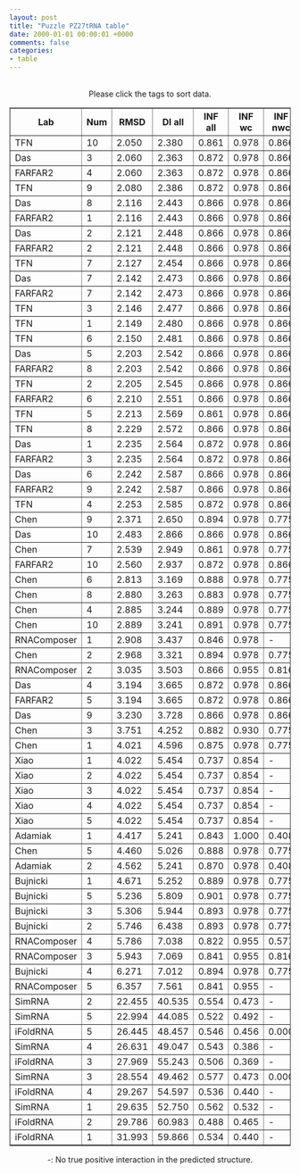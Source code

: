 ```yaml
---
layout: post
title: "Puzzle PZ27tRNA table"
date: 2000-01-01 00:00:01 +0000
comments: false
categories: 
- table
---
```


<script src="{{ root_url }}/javascripts/sorttable.js"></script>
<script>
    window.onload = function() {
        (document.getElementsByTagName( 'th' )[1]).click();
    };
</script>
<br/>
<div align="center">
Please click the tags to sort data.<br/>
<table class="sortable" border=1>
  <tr>
    <th>Lab</th>
    <th>Num</th>
    <th>RMSD</th>
    <th>DI all</th>
    <th>INF all</th>
    <th>INF wc</th>
    <th>INF nwc</th>
    <th>INF stacking</th>
    <th>Clash Score</th>
    <th>P-value</th>
    <th>mcq</th>
    <th>TM-score</th>
    <th>best sol.</th>
    <th>Detail</th>
  </tr>
  <tr><td>TFN</td><td>10</td><td>2.050</td><td>2.380</td><td>0.861</td><td>0.978</td><td>0.866</td><td>0.815</td><td>1.660</td><td>0.00e+00</td><td>16.70</td><td>0.1540</td><td>1</td><td><a href='/show/index.html?id=PZ27tRNA_TFN_10'>-></a></td></tr>
<tr><td>Das</td><td>3</td><td>2.060</td><td>2.363</td><td>0.872</td><td>0.978</td><td>0.866</td><td>0.829</td><td>2.070</td><td>0.00e+00</td><td>16.84</td><td>0.1640</td><td>1</td><td><a href='/show/index.html?id=PZ27tRNA_Das_3'>-></a></td></tr>
<tr><td>FARFAR2</td><td>4</td><td>2.060</td><td>2.363</td><td>0.872</td><td>0.978</td><td>0.866</td><td>0.829</td><td>2.070</td><td>0.00e+00</td><td>16.84</td><td>0.1640</td><td>1</td><td><a href='/show/index.html?id=PZ27tRNA_FARFAR2_4'>-></a></td></tr>
<tr><td>TFN</td><td>9</td><td>2.080</td><td>2.386</td><td>0.872</td><td>0.978</td><td>0.866</td><td>0.829</td><td>1.660</td><td>0.00e+00</td><td>16.81</td><td>0.1610</td><td>1</td><td><a href='/show/index.html?id=PZ27tRNA_TFN_9'>-></a></td></tr>
<tr><td>Das</td><td>8</td><td>2.116</td><td>2.443</td><td>0.866</td><td>0.978</td><td>0.866</td><td>0.822</td><td>2.070</td><td>0.00e+00</td><td>16.95</td><td>0.1580</td><td>1</td><td><a href='/show/index.html?id=PZ27tRNA_Das_8'>-></a></td></tr>
<tr><td>FARFAR2</td><td>1</td><td>2.116</td><td>2.443</td><td>0.866</td><td>0.978</td><td>0.866</td><td>0.822</td><td>2.070</td><td>0.00e+00</td><td>16.95</td><td>0.1580</td><td>1</td><td><a href='/show/index.html?id=PZ27tRNA_FARFAR2_1'>-></a></td></tr>
<tr><td>Das</td><td>2</td><td>2.121</td><td>2.448</td><td>0.866</td><td>0.978</td><td>0.866</td><td>0.822</td><td>1.660</td><td>0.00e+00</td><td>16.74</td><td>0.1570</td><td>1</td><td><a href='/show/index.html?id=PZ27tRNA_Das_2'>-></a></td></tr>
<tr><td>FARFAR2</td><td>2</td><td>2.121</td><td>2.448</td><td>0.866</td><td>0.978</td><td>0.866</td><td>0.822</td><td>1.660</td><td>0.00e+00</td><td>16.74</td><td>0.1570</td><td>1</td><td><a href='/show/index.html?id=PZ27tRNA_FARFAR2_2'>-></a></td></tr>
<tr><td>TFN</td><td>7</td><td>2.127</td><td>2.454</td><td>0.866</td><td>0.978</td><td>0.866</td><td>0.822</td><td>2.070</td><td>0.00e+00</td><td>16.74</td><td>0.1570</td><td>1</td><td><a href='/show/index.html?id=PZ27tRNA_TFN_7'>-></a></td></tr>
<tr><td>Das</td><td>7</td><td>2.142</td><td>2.473</td><td>0.866</td><td>0.978</td><td>0.866</td><td>0.822</td><td>2.070</td><td>0.00e+00</td><td>16.74</td><td>0.1600</td><td>1</td><td><a href='/show/index.html?id=PZ27tRNA_Das_7'>-></a></td></tr>
<tr><td>FARFAR2</td><td>7</td><td>2.142</td><td>2.473</td><td>0.866</td><td>0.978</td><td>0.866</td><td>0.822</td><td>2.070</td><td>0.00e+00</td><td>16.74</td><td>0.1600</td><td>1</td><td><a href='/show/index.html?id=PZ27tRNA_FARFAR2_7'>-></a></td></tr>
<tr><td>TFN</td><td>3</td><td>2.146</td><td>2.477</td><td>0.866</td><td>0.978</td><td>0.866</td><td>0.822</td><td>1.660</td><td>0.00e+00</td><td>16.74</td><td>0.1600</td><td>1</td><td><a href='/show/index.html?id=PZ27tRNA_TFN_3'>-></a></td></tr>
<tr><td>TFN</td><td>1</td><td>2.149</td><td>2.480</td><td>0.866</td><td>0.978</td><td>0.866</td><td>0.822</td><td>1.660</td><td>0.00e+00</td><td>16.74</td><td>0.1600</td><td>1</td><td><a href='/show/index.html?id=PZ27tRNA_TFN_1'>-></a></td></tr>
<tr><td>TFN</td><td>6</td><td>2.150</td><td>2.481</td><td>0.866</td><td>0.978</td><td>0.866</td><td>0.822</td><td>1.660</td><td>0.00e+00</td><td>16.74</td><td>0.1600</td><td>1</td><td><a href='/show/index.html?id=PZ27tRNA_TFN_6'>-></a></td></tr>
<tr><td>Das</td><td>5</td><td>2.203</td><td>2.542</td><td>0.866</td><td>0.978</td><td>0.866</td><td>0.822</td><td>1.660</td><td>0.00e+00</td><td>16.75</td><td>0.1600</td><td>1</td><td><a href='/show/index.html?id=PZ27tRNA_Das_5'>-></a></td></tr>
<tr><td>FARFAR2</td><td>8</td><td>2.203</td><td>2.542</td><td>0.866</td><td>0.978</td><td>0.866</td><td>0.822</td><td>1.660</td><td>0.00e+00</td><td>16.75</td><td>0.1600</td><td>1</td><td><a href='/show/index.html?id=PZ27tRNA_FARFAR2_8'>-></a></td></tr>
<tr><td>TFN</td><td>2</td><td>2.205</td><td>2.545</td><td>0.866</td><td>0.978</td><td>0.866</td><td>0.822</td><td>1.660</td><td>0.00e+00</td><td>16.75</td><td>0.1600</td><td>1</td><td><a href='/show/index.html?id=PZ27tRNA_TFN_2'>-></a></td></tr>
<tr><td>FARFAR2</td><td>6</td><td>2.210</td><td>2.551</td><td>0.866</td><td>0.978</td><td>0.866</td><td>0.822</td><td>1.660</td><td>0.00e+00</td><td>16.75</td><td>0.1590</td><td>1</td><td><a href='/show/index.html?id=PZ27tRNA_FARFAR2_6'>-></a></td></tr>
<tr><td>TFN</td><td>5</td><td>2.213</td><td>2.569</td><td>0.861</td><td>0.978</td><td>0.866</td><td>0.815</td><td>1.660</td><td>0.00e+00</td><td>16.77</td><td>0.1590</td><td>1</td><td><a href='/show/index.html?id=PZ27tRNA_TFN_5'>-></a></td></tr>
<tr><td>TFN</td><td>8</td><td>2.229</td><td>2.572</td><td>0.866</td><td>0.978</td><td>0.866</td><td>0.822</td><td>2.070</td><td>0.00e+00</td><td>16.77</td><td>0.1590</td><td>1</td><td><a href='/show/index.html?id=PZ27tRNA_TFN_8'>-></a></td></tr>
<tr><td>Das</td><td>1</td><td>2.235</td><td>2.564</td><td>0.872</td><td>0.978</td><td>0.866</td><td>0.829</td><td>1.660</td><td>0.00e+00</td><td>16.86</td><td>0.1630</td><td>1</td><td><a href='/show/index.html?id=PZ27tRNA_Das_1'>-></a></td></tr>
<tr><td>FARFAR2</td><td>3</td><td>2.235</td><td>2.564</td><td>0.872</td><td>0.978</td><td>0.866</td><td>0.829</td><td>1.660</td><td>0.00e+00</td><td>16.86</td><td>0.1630</td><td>1</td><td><a href='/show/index.html?id=PZ27tRNA_FARFAR2_3'>-></a></td></tr>
<tr><td>Das</td><td>6</td><td>2.242</td><td>2.587</td><td>0.866</td><td>0.978</td><td>0.866</td><td>0.822</td><td>1.660</td><td>0.00e+00</td><td>16.75</td><td>0.1590</td><td>1</td><td><a href='/show/index.html?id=PZ27tRNA_Das_6'>-></a></td></tr>
<tr><td>FARFAR2</td><td>9</td><td>2.242</td><td>2.587</td><td>0.866</td><td>0.978</td><td>0.866</td><td>0.822</td><td>1.660</td><td>0.00e+00</td><td>16.75</td><td>0.1590</td><td>1</td><td><a href='/show/index.html?id=PZ27tRNA_FARFAR2_9'>-></a></td></tr>
<tr><td>TFN</td><td>4</td><td>2.253</td><td>2.585</td><td>0.872</td><td>0.978</td><td>0.866</td><td>0.829</td><td>2.070</td><td>0.00e+00</td><td>16.94</td><td>0.1490</td><td>1</td><td><a href='/show/index.html?id=PZ27tRNA_TFN_4'>-></a></td></tr>
<tr><td>Chen</td><td>9</td><td>2.371</td><td>2.650</td><td>0.894</td><td>0.978</td><td>0.775</td><td>0.871</td><td>4.150</td><td>0.00e+00</td><td>22.83</td><td>0.1560</td><td>1</td><td><a href='/show/index.html?id=PZ27tRNA_Chen_9'>-></a></td></tr>
<tr><td>Das</td><td>10</td><td>2.483</td><td>2.866</td><td>0.866</td><td>0.978</td><td>0.866</td><td>0.822</td><td>2.070</td><td>0.00e+00</td><td>16.88</td><td>0.1450</td><td>1</td><td><a href='/show/index.html?id=PZ27tRNA_Das_10'>-></a></td></tr>
<tr><td>Chen</td><td>7</td><td>2.539</td><td>2.949</td><td>0.861</td><td>0.978</td><td>0.775</td><td>0.823</td><td>0.830</td><td>0.00e+00</td><td>22.59</td><td>0.1770</td><td>1</td><td><a href='/show/index.html?id=PZ27tRNA_Chen_7'>-></a></td></tr>
<tr><td>FARFAR2</td><td>10</td><td>2.560</td><td>2.937</td><td>0.872</td><td>0.978</td><td>0.866</td><td>0.829</td><td>2.070</td><td>0.00e+00</td><td>16.98</td><td>0.1600</td><td>1</td><td><a href='/show/index.html?id=PZ27tRNA_FARFAR2_10'>-></a></td></tr>
<tr><td>Chen</td><td>6</td><td>2.813</td><td>3.169</td><td>0.888</td><td>0.978</td><td>0.775</td><td>0.861</td><td>4.560</td><td>0.00e+00</td><td>23.37</td><td>0.1700</td><td>1</td><td><a href='/show/index.html?id=PZ27tRNA_Chen_6'>-></a></td></tr>
<tr><td>Chen</td><td>8</td><td>2.880</td><td>3.263</td><td>0.883</td><td>0.978</td><td>0.775</td><td>0.854</td><td>3.320</td><td>0.00e+00</td><td>23.25</td><td>0.1460</td><td>1</td><td><a href='/show/index.html?id=PZ27tRNA_Chen_8'>-></a></td></tr>
<tr><td>Chen</td><td>4</td><td>2.885</td><td>3.244</td><td>0.889</td><td>0.978</td><td>0.775</td><td>0.864</td><td>0.830</td><td>0.00e+00</td><td>23.42</td><td>0.1840</td><td>1</td><td><a href='/show/index.html?id=PZ27tRNA_Chen_4'>-></a></td></tr>
<tr><td>Chen</td><td>10</td><td>2.889</td><td>3.241</td><td>0.891</td><td>0.978</td><td>0.775</td><td>0.868</td><td>3.320</td><td>0.00e+00</td><td>22.59</td><td>0.1500</td><td>1</td><td><a href='/show/index.html?id=PZ27tRNA_Chen_10'>-></a></td></tr>
<tr><td>RNAComposer</td><td>1</td><td>2.908</td><td>3.437</td><td>0.846</td><td>0.978</td><td>-</td><td>0.815</td><td>8.300</td><td>0.00e+00</td><td>18.56</td><td>0.1620</td><td>1</td><td><a href='/show/index.html?id=PZ27tRNA_RNAComposer_1'>-></a></td></tr>
<tr><td>Chen</td><td>2</td><td>2.968</td><td>3.321</td><td>0.894</td><td>0.978</td><td>0.775</td><td>0.871</td><td>2.900</td><td>0.00e+00</td><td>23.56</td><td>0.1840</td><td>1</td><td><a href='/show/index.html?id=PZ27tRNA_Chen_2'>-></a></td></tr>
<tr><td>RNAComposer</td><td>2</td><td>3.035</td><td>3.503</td><td>0.866</td><td>0.955</td><td>0.816</td><td>0.833</td><td>9.540</td><td>0.00e+00</td><td>21.26</td><td>0.1700</td><td>1</td><td><a href='/show/index.html?id=PZ27tRNA_RNAComposer_2'>-></a></td></tr>
<tr><td>Das</td><td>4</td><td>3.194</td><td>3.665</td><td>0.872</td><td>0.978</td><td>0.866</td><td>0.829</td><td>1.660</td><td>0.00e+00</td><td>17.09</td><td>0.1700</td><td>1</td><td><a href='/show/index.html?id=PZ27tRNA_Das_4'>-></a></td></tr>
<tr><td>FARFAR2</td><td>5</td><td>3.194</td><td>3.665</td><td>0.872</td><td>0.978</td><td>0.866</td><td>0.829</td><td>1.660</td><td>0.00e+00</td><td>17.09</td><td>0.1700</td><td>1</td><td><a href='/show/index.html?id=PZ27tRNA_FARFAR2_5'>-></a></td></tr>
<tr><td>Das</td><td>9</td><td>3.230</td><td>3.728</td><td>0.866</td><td>0.978</td><td>0.866</td><td>0.822</td><td>1.660</td><td>0.00e+00</td><td>17.10</td><td>0.1640</td><td>1</td><td><a href='/show/index.html?id=PZ27tRNA_Das_9'>-></a></td></tr>
<tr><td>Chen</td><td>3</td><td>3.751</td><td>4.252</td><td>0.882</td><td>0.930</td><td>0.775</td><td>0.873</td><td>0.830</td><td>0.00e+00</td><td>22.51</td><td>0.1940</td><td>1</td><td><a href='/show/index.html?id=PZ27tRNA_Chen_3'>-></a></td></tr>
<tr><td>Chen</td><td>1</td><td>4.021</td><td>4.596</td><td>0.875</td><td>0.978</td><td>0.775</td><td>0.844</td><td>1.660</td><td>0.00e+00</td><td>23.30</td><td>0.1440</td><td>1</td><td><a href='/show/index.html?id=PZ27tRNA_Chen_1'>-></a></td></tr>
<tr><td>Xiao</td><td>1</td><td>4.022</td><td>5.454</td><td>0.737</td><td>0.854</td><td>-</td><td>0.716</td><td>14.520</td><td>0.00e+00</td><td>27.89</td><td>0.1760</td><td>1</td><td><a href='/show/index.html?id=PZ27tRNA_Xiao_1'>-></a></td></tr>
<tr><td>Xiao</td><td>2</td><td>4.022</td><td>5.454</td><td>0.737</td><td>0.854</td><td>-</td><td>0.716</td><td>14.520</td><td>0.00e+00</td><td>27.89</td><td>0.1760</td><td>1</td><td><a href='/show/index.html?id=PZ27tRNA_Xiao_2'>-></a></td></tr>
<tr><td>Xiao</td><td>3</td><td>4.022</td><td>5.454</td><td>0.737</td><td>0.854</td><td>-</td><td>0.716</td><td>14.520</td><td>0.00e+00</td><td>27.89</td><td>0.1760</td><td>1</td><td><a href='/show/index.html?id=PZ27tRNA_Xiao_3'>-></a></td></tr>
<tr><td>Xiao</td><td>4</td><td>4.022</td><td>5.454</td><td>0.737</td><td>0.854</td><td>-</td><td>0.716</td><td>14.520</td><td>0.00e+00</td><td>27.89</td><td>0.1760</td><td>1</td><td><a href='/show/index.html?id=PZ27tRNA_Xiao_4'>-></a></td></tr>
<tr><td>Xiao</td><td>5</td><td>4.022</td><td>5.454</td><td>0.737</td><td>0.854</td><td>-</td><td>0.716</td><td>14.520</td><td>0.00e+00</td><td>27.89</td><td>0.1760</td><td>1</td><td><a href='/show/index.html?id=PZ27tRNA_Xiao_5'>-></a></td></tr>
<tr><td>Adamiak</td><td>1</td><td>4.417</td><td>5.241</td><td>0.843</td><td>1.000</td><td>0.408</td><td>0.797</td><td>11.620</td><td>0.00e+00</td><td>21.86</td><td>0.1820</td><td>1</td><td><a href='/show/index.html?id=PZ27tRNA_Adamiak_1'>-></a></td></tr>
<tr><td>Chen</td><td>5</td><td>4.460</td><td>5.026</td><td>0.888</td><td>0.978</td><td>0.775</td><td>0.861</td><td>2.070</td><td>0.00e+00</td><td>24.00</td><td>0.1890</td><td>1</td><td><a href='/show/index.html?id=PZ27tRNA_Chen_5'>-></a></td></tr>
<tr><td>Adamiak</td><td>2</td><td>4.562</td><td>5.241</td><td>0.870</td><td>0.978</td><td>0.408</td><td>0.847</td><td>9.540</td><td>0.00e+00</td><td>21.16</td><td>0.1520</td><td>1</td><td><a href='/show/index.html?id=PZ27tRNA_Adamiak_2'>-></a></td></tr>
<tr><td>Bujnicki</td><td>1</td><td>4.671</td><td>5.252</td><td>0.889</td><td>0.978</td><td>0.775</td><td>0.864</td><td>0.410</td><td>0.00e+00</td><td>21.10</td><td>0.1900</td><td>1</td><td><a href='/show/index.html?id=PZ27tRNA_Bujnicki_1'>-></a></td></tr>
<tr><td>Bujnicki</td><td>5</td><td>5.236</td><td>5.809</td><td>0.901</td><td>0.978</td><td>0.775</td><td>0.881</td><td>1.660</td><td>0.00e+00</td><td>21.66</td><td>0.1980</td><td>1</td><td><a href='/show/index.html?id=PZ27tRNA_Bujnicki_5'>-></a></td></tr>
<tr><td>Bujnicki</td><td>3</td><td>5.306</td><td>5.944</td><td>0.893</td><td>0.978</td><td>0.775</td><td>0.868</td><td>0.410</td><td>0.00e+00</td><td>20.70</td><td>0.1960</td><td>1</td><td><a href='/show/index.html?id=PZ27tRNA_Bujnicki_3'>-></a></td></tr>
<tr><td>Bujnicki</td><td>2</td><td>5.746</td><td>6.438</td><td>0.893</td><td>0.978</td><td>0.775</td><td>0.868</td><td>0.000</td><td>0.00e+00</td><td>20.64</td><td>0.1840</td><td>1</td><td><a href='/show/index.html?id=PZ27tRNA_Bujnicki_2'>-></a></td></tr>
<tr><td>RNAComposer</td><td>4</td><td>5.786</td><td>7.038</td><td>0.822</td><td>0.955</td><td>0.577</td><td>0.778</td><td>9.960</td><td>0.00e+00</td><td>20.21</td><td>0.1890</td><td>1</td><td><a href='/show/index.html?id=PZ27tRNA_RNAComposer_4'>-></a></td></tr>
<tr><td>RNAComposer</td><td>3</td><td>5.943</td><td>7.069</td><td>0.841</td><td>0.955</td><td>0.816</td><td>0.796</td><td>9.960</td><td>0.00e+00</td><td>20.13</td><td>0.1750</td><td>1</td><td><a href='/show/index.html?id=PZ27tRNA_RNAComposer_3'>-></a></td></tr>
<tr><td>Bujnicki</td><td>4</td><td>6.271</td><td>7.012</td><td>0.894</td><td>0.978</td><td>0.775</td><td>0.871</td><td>0.000</td><td>0.00e+00</td><td>21.23</td><td>0.1760</td><td>1</td><td><a href='/show/index.html?id=PZ27tRNA_Bujnicki_4'>-></a></td></tr>
<tr><td>RNAComposer</td><td>5</td><td>6.357</td><td>7.561</td><td>0.841</td><td>0.955</td><td>-</td><td>0.818</td><td>8.710</td><td>0.00e+00</td><td>21.59</td><td>0.1660</td><td>1</td><td><a href='/show/index.html?id=PZ27tRNA_RNAComposer_5'>-></a></td></tr>
<tr><td>SimRNA</td><td>2</td><td>22.455</td><td>40.535</td><td>0.554</td><td>0.473</td><td>-</td><td>0.598</td><td>139.590</td><td>8.90e-02</td><td>26.43</td><td>0.1340</td><td>1</td><td><a href='/show/index.html?id=PZ27tRNA_SimRNA_2'>-></a></td></tr>
<tr><td>SimRNA</td><td>5</td><td>22.994</td><td>44.085</td><td>0.522</td><td>0.492</td><td>-</td><td>0.548</td><td>136.290</td><td>1.47e-01</td><td>29.20</td><td>0.1170</td><td>1</td><td><a href='/show/index.html?id=PZ27tRNA_SimRNA_5'>-></a></td></tr>
<tr><td>iFoldRNA</td><td>5</td><td>26.445</td><td>48.457</td><td>0.546</td><td>0.456</td><td>0.000</td><td>0.598</td><td>109.630</td><td>8.08e-01</td><td>30.00</td><td>0.1450</td><td>1</td><td><a href='/show/index.html?id=PZ27tRNA_iFoldRNA_5'>-></a></td></tr>
<tr><td>SimRNA</td><td>4</td><td>26.631</td><td>49.047</td><td>0.543</td><td>0.386</td><td>-</td><td>0.610</td><td>101.120</td><td>8.35e-01</td><td>26.91</td><td>0.1740</td><td>1</td><td><a href='/show/index.html?id=PZ27tRNA_SimRNA_4'>-></a></td></tr>
<tr><td>iFoldRNA</td><td>3</td><td>27.969</td><td>55.243</td><td>0.506</td><td>0.369</td><td>-</td><td>0.566</td><td>140.610</td><td>9.57e-01</td><td>27.68</td><td>0.1440</td><td>1</td><td><a href='/show/index.html?id=PZ27tRNA_iFoldRNA_3'>-></a></td></tr>
<tr><td>SimRNA</td><td>3</td><td>28.554</td><td>49.462</td><td>0.577</td><td>0.473</td><td>0.000</td><td>0.636</td><td>127.170</td><td>9.79e-01</td><td>25.50</td><td>0.1500</td><td>1</td><td><a href='/show/index.html?id=PZ27tRNA_SimRNA_3'>-></a></td></tr>
<tr><td>iFoldRNA</td><td>4</td><td>29.267</td><td>54.597</td><td>0.536</td><td>0.440</td><td>-</td><td>0.585</td><td>127.850</td><td>9.93e-01</td><td>27.09</td><td>0.1610</td><td>1</td><td><a href='/show/index.html?id=PZ27tRNA_iFoldRNA_4'>-></a></td></tr>
<tr><td>SimRNA</td><td>1</td><td>29.635</td><td>52.750</td><td>0.562</td><td>0.532</td><td>-</td><td>0.589</td><td>117.180</td><td>9.96e-01</td><td>26.16</td><td>0.1420</td><td>1</td><td><a href='/show/index.html?id=PZ27tRNA_SimRNA_1'>-></a></td></tr>
<tr><td>iFoldRNA</td><td>2</td><td>29.786</td><td>60.983</td><td>0.488</td><td>0.465</td><td>-</td><td>0.511</td><td>175.740</td><td>9.97e-01</td><td>27.78</td><td>0.1400</td><td>1</td><td><a href='/show/index.html?id=PZ27tRNA_iFoldRNA_2'>-></a></td></tr>
<tr><td>iFoldRNA</td><td>1</td><td>31.993</td><td>59.866</td><td>0.534</td><td>0.440</td><td>-</td><td>0.583</td><td>106.640</td><td>1.00e+00</td><td>23.99</td><td>0.1350</td><td>1</td><td><a href='/show/index.html?id=PZ27tRNA_iFoldRNA_1'>-></a></td></tr>

</table>
-: No true positive interaction in the predicted structure.
</div>
